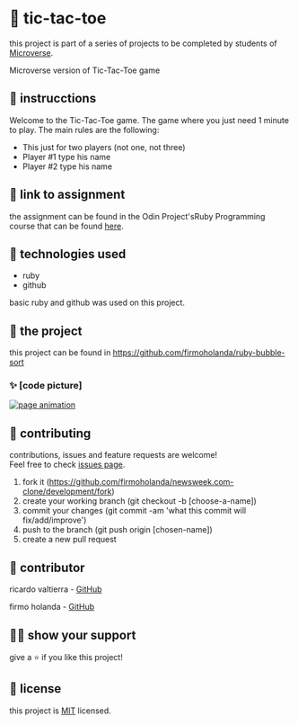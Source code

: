 # 📃 tic-tac-toe

this project is part of a series of projects to be completed by students of [Microverse](https://www.microverse.org/ 'The Global School for Remote Software Developers!').

Microverse version of Tic-Tac-Toe game

## 🔨  instrucctions

Welcome to the Tic-Tac-Toe game. The game where you just need 1 minute to play.
The main rules are the following:

- This just for two players (not one, not three)
- Player #1 type his name
- Player #2 type his name

## 🔗 link to assignment

the assignment can be found in the Odin Project'sRuby Programming course that can be found [here](https://www.theodinproject.com/courses/ruby-programming/lessons/oop).



## 📡 technologies used

- ruby
- github

basic ruby and github was used on this project.



## 🚀 the project

this project can be found in https://github.com/firmoholanda/ruby-bubble-sort

### ✨ [code picture]

<a href="https://github.com/firmoholanda/ruby-bubble-sort/blob/buble-sort/img/.png" target="_blank">
    <img alt="page animation" src="https://github.com/firmoholanda/ruby-bubble-sort/blob/buble-sort/img/.png"/>
</a>



## 🤝 contributing

contributions, issues and feature requests are welcome!<br/>Feel free to check [issues page](https://github.com/firmoholanda/newsweek.com-clone/development/issues).

1. fork it (https://github.com/firmoholanda/newsweek.com-clone/development/fork)
2. create your working branch (git checkout -b [choose-a-name])
3. commit your changes (git commit -am 'what this commit will fix/add/improve')
4. push to the branch (git push origin [chosen-name])
5. create a new pull request



## 🤖 contributor

ricardo valtierra - [GitHub](https://github.com/ricardovaltierra)

firmo holanda - [GitHub](https://github.com/firmoholanda)



## 🙋‍♂ show your support

give a ⭐️ if you like this project!



## 📝 license

this project is [MIT](https://github.com/firmoholanda/newsweek.com-clone/development/blob/development/license.txt) licensed.
 